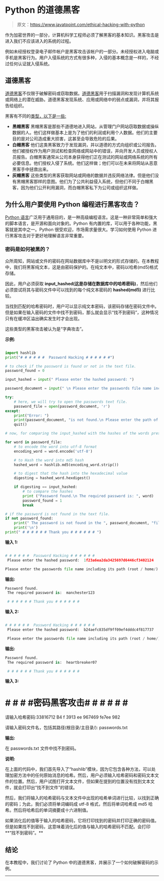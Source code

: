 # Python 的道德黑客

> 原文：<https://www.javatpoint.com/ethical-hacking-with-python>

作为加密世界的一部分，计算机科学工程师必须了解黑客的基本知识。黑客攻击是进入我们不应该进入的系统的过程。

例如未经授权登录电子邮件帐户是黑客攻击该帐户的一部分。未经授权进入电脑或手机是黑客行为。用户入侵系统的方式有很多种，入侵的基本概念是一样的，不经过任何认证就入侵系统。

## 道德黑客

[道德黑客](https://www.javatpoint.com/ethical-hacking)不仅限于破解密码或窃取数据。[道德黑客](https://www.javatpoint.com/ethical-hacking-tutorial)用于扫描漏洞和发现计算机系统或网络上的潜在威胁。道德黑客发现系统、应用或网络中的弱点或漏洞，并将其报告给组织。

黑客有不同的[类型，以下是一些:](https://www.javatpoint.com/types-of-hackers)

*   **黑帽黑客**
    黑帽黑客是那些不道德地进入网站，从管理门户网站窃取数据或操纵数据的人。他们这样做基本上是为了他们的利润或利用个人数据。他们的主要目的是对公司造成重大损害，这甚至会导致危险的后果。
*   **白帽黑客**
    他们这类黑客致力于发现漏洞，并以道德的方式向组织或公司报告。他们被授权作为用户测试和检查网络或网站中的错误，并向开发人员或授权人员报告。白帽黑客通常从公司本身获得他们正在测试的网站或网络系统的所有必要信息。他们授权入侵了系统。他们这样做；他们可以在未来将网站从恶意黑客手中拯救出来。
*   **灰帽黑客**
    这些类型的黑客获取网站或网络的数据并违反网络法律。但是他们没有黑帽黑客那样的意图。他们为了公共利益侵入系统，但他们不同于白帽黑客，因为他们公开利用漏洞，而白帽黑客私下为公司或组织这样做。

## 为什么用户要使用 Python 编程进行黑客攻击？

[Python 语言](https://www.javatpoint.com/python-tutorial)广泛用于通用目的，是一种高级编程语言。这是一种非常简单和强大的脚本语言，是开源和面向对象的。Python 有内置的库，可以用于各种功能，黑客就是其中之一。Python 很受欢迎，市场需求量很大。学习如何使用 Python 进行黑客攻击对于更好地理解语言非常重要。

### 密码是如何被黑的？

众所周知，网站或文件的密码在网站数据库中不是以明文的形式存储的。在本教程中，我们将黑客纯文本，这是由密码保护的。在纯文本中，密码以哈希(md5)格式存储。

因此，用户必须获取 **input_hashed(这是存储在数据库中的哈希密码)**，然后他们必须尝试将其与密码文件中可以找到的每个纯文本密码的 **hashed(md5)** 进行比较。

当找到匹配的哈希密码时，用户可以显示纯文本密码，该密码存储在密码文件中。但是如果在输入密码的文件中找不到密码，那么就会显示“找不到密码”，这种情况只有在缓冲区溢出确实发生时才会出现。

这些类型的黑客攻击被认为是“字典攻击”。

**示例:**

```py

import hashlib
print("# # # # # #  Password Hacking # # # # # #")

# to check if the password is found or not in the text file.
password_found = 0                                     

input_hashed = input(" Please enter the hashed password: ")

password_document = input(" \n Please enter the passwords file name including its path (root / home/): ")

try:
    # here, we will try to open the passwords text file.
    password_file = open(password_document, 'r')             
except:
    print("Error: ")
    print(password_document, "is not found.\n Please enter the path of file correctly.")
    quit()

# now, for comparing the input_hashed with the hashes of the words present in the password text file for finding the password.

for word in password_file:
    # to encode the word into utf-8 format
    encoding_word = word.encode('utf-8') 

    # to Hash the word into md5 hash
    hashed_word = hashlib.md5(encoding_word.strip())  

    # to digest that the hash into the hexadecimal value    
    digesting = hashed_word.hexdigest()        

    if digesting == input_hashed:
        # to compare the hashes
        print ("Password found.\n The required password is: ", word)  
        password_found = 1
        break

# if the password is not found in the text file.
if not password_found:
    print(" The password is not found in the ", password_document, "file")  
    print('\n')
print(" # # # # # # Thank you # # # # # # ")

```

**输入 1:**

```py

# # # # # #  Password Hacking # # # # # #
 Please enter the hashed password:  1f23a6ea2da3425697d6446cf3402124

Please enter the passwords file name including its path (root / home/):  passwords.txt

```

**输出:**

```py
Password found.
 The required password is:  manchester123

 # # # # # # Thank you # # # # # #

```

**输入 2:**

```py

# # # # # #  Password Hacking # # # # # #
 Please enter the hashed password:  b24aefc835df9ff09ef4dddc4f817737

 Please enter the passwords file name including its path (root / home/):  passwords.txt

```

**输出:**

```py
Password found.
 The required password is:  heartbreaker07

 # # # # # # Thank you # # # # # #

```

**输入 3:**

# # # # #密码黑客攻击# # # # # # #

请输入哈希密码:33816712 B4 f 3913 ee 967469 fe7ee 982

请输入密码文件名，包括其路径(根目录/主目录/): passwords.txt

**输出:**

在 passwords.txt 文件中找不到密码。

**说明:**

在上面的代码中，我们首先导入了“hashlib”模块，因为它包含各种方法，可以处理加密方法中的任何原始消息的哈希。然后，用户必须输入哈希密码和密码文本文件的位置。然后，用户试图打开文本文件，但如果在提到的位置没有找到文本文件，就会打印出“找不到文件”的错误。

然后，我们将输入的哈希密码与文本文件中出现的哈希单词进行比较，以找到正确的密码；为此，我们必须将单词编码成 utf-8 格式，然后将单词哈希成 md5 哈希。然后将哈希后的单词摘要成十六进制值。

如果消化后的值等于输入的哈希密码，它将打印找到的密码并打印正确的密码值。但是如果找不到密码，这意味着消化后的值与输入的哈希密码不匹配。会打印**“找不到密码”。**

## 结论

在本教程中，我们讨论了 Python 中的道德黑客，并展示了一个如何破解密码的示例。

* * *